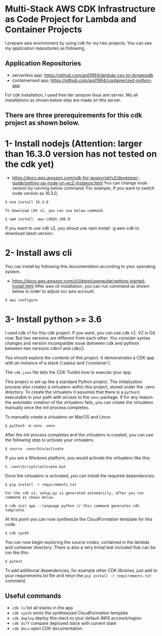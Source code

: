 
#  Multi-Stack AWS CDK Infrastructure as Code Project for Lambda and Container Projects

I prepare aws environment by using cdk for my two projects. You can see my application repositories as following,

## Application Repositories

* serverless app: https://github.com/anil1994/lambda-csv-to-dynamodb
* containerised app: https://github.com/anil1994/containerized-python-app


For cdk installation, I used free tier amazon linux ami server. My all installations as shown below step  are made on this server.


## There are three prerequirements for this cdk project as shown below.


# 1- Install nodejs (Attention: larger than 16.3.0 version has not tested on the cdk yet)

* https://docs.aws.amazon.com/sdk-for-javascript/v2/developer-guide/setting-up-node-on-ec2-instance.html
 You can change node version by running below command. For example, If you want to switch node version as 16.3.0,

```
$ nvm install 16.3.0
```
```
To download cdk v1, you can use below command.

$ npm install  aws-cdk@1.106.0
```
If you want to use cdk v2, you shoud use npm install -g aws-cdk to download latest version.

# 2- Install aws cli
You can install by following this documentation according to your operating system.
* https://docs.aws.amazon.com/cli/latest/userguide/getting-started-install.html
After aws cli installation, you can run command as shown below in order to adjust our aws account.

```
$ aws configure
```

# 3- Install python >= 3.6

I used cdk v1 for this cdk project. If you want, you can use cdk v2. V2 is GA now. But two versions are  different from each other. You consider syntax changes and  version incompatible issue (between cdk and python) between two versions cdkv1 and cdkv2.     

You should explore the contents of this project. It demonstrates a CDK app with an instance of a stack (`lambda`) and ('container')

The `cdk.json` file tells the CDK Toolkit how to execute your app.

This project is set up like a standard Python project.  The initialization process also creates
a virtualenv within this project, stored under the .venv directory.  To create the virtualenv
it assumes that there is a `python3` executable in your path with access to the `venv` package.
If for any reason the automatic creation of the virtualenv fails, you can create the virtualenv
manually once the init process completes.

To manually create a virtualenv on MacOS and Linux:

```
$ python3 -m venv .venv
```

After the init process completes and the virtualenv is created, you can use the following
step to activate your virtualenv.

```
$ source .venv/bin/activate
```

If you are a Windows platform, you would activate the virtualenv like this:

```
% .venv\Scripts\activate.bat
```

Once the virtualenv is activated, you can install the required dependencies.

```
$ pip install -r requirements.txt

For the cdk v1, setup.py is generated automaticly, after you run command as shown below.

$ cdk init app --language python // this command generates cdk templates
```

At this point you can now synthesize the CloudFormation template for this code.

```
$ cdk synth
```

You can now begin exploring the source codes, contained in the lambda and container directory.
There is also a very trivial test included that can be run like this:

```
$ pytest
```

To add additional dependencies, for example other CDK libraries, just add to
your requirements.txt file and rerun the `pip install -r requirements.txt`
command.

## Useful commands

 * `cdk ls`          list all stacks in the app
 * `cdk synth`       emits the synthesized CloudFormation template
 * `cdk deploy`      deploy this stack to your default AWS account/region
 * `cdk diff`        compare deployed stack with current state
 * `cdk docs`        open CDK documentation
